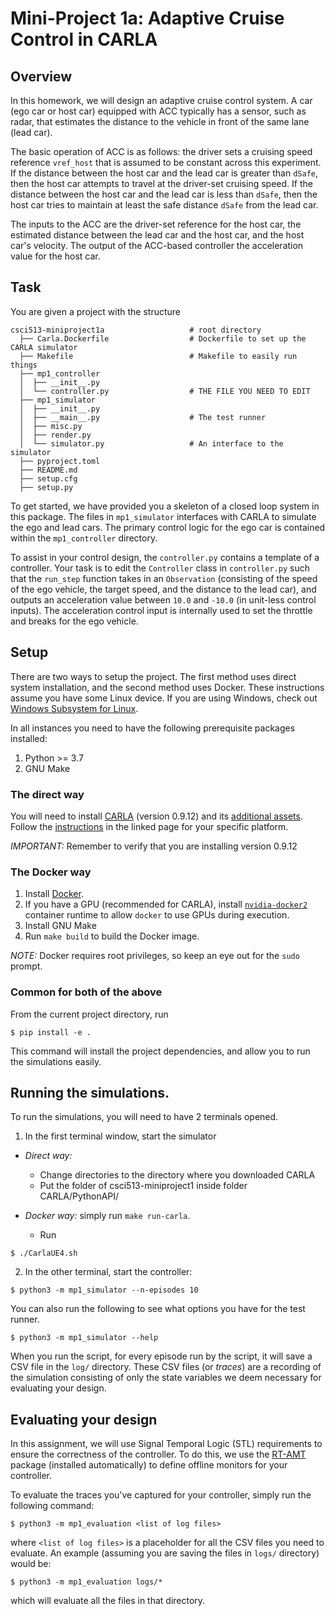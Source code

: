 Mini-Project 1a: Adaptive Cruise Control in CARLA
=================================================

## Overview

In this homework, we will design an adaptive cruise control system. A car (ego car or
host car) equipped with ACC typically has a sensor, such as radar, that estimates the
distance to the vehicle in front of the same lane (lead car). 

The basic operation of ACC is as follows: the driver sets a cruising speed reference
`vref_host` that is assumed to be constant across this experiment. If the distance
between the host car and the lead car is greater than `dSafe`, then the host car
attempts to travel at the driver-set cruising speed. If the distance between the host
car and the lead car is less than `dSafe`, then the host car tries to maintain at least
the safe distance `dSafe` from the lead car.

The inputs to the ACC are the driver-set reference for the host car, the estimated
distance between the lead car and the host car, and the host car's velocity. The output
of the ACC-based controller the acceleration value for the host car.

## Task

You are given a project with the structure 
```
csci513-miniproject1a                   # root directory
  ├── Carla.Dockerfile                  # Dockerfile to set up the CARLA simulator
  ├── Makefile                          # Makefile to easily run things
  ├── mp1_controller
  │  ├── __init__.py
  │  └── controller.py                  # THE FILE YOU NEED TO EDIT
  ├── mp1_simulator
  │  ├── __init__.py
  │  ├── __main__.py                    # The test runner
  │  ├── misc.py
  │  ├── render.py
  │  └── simulator.py                   # An interface to the simulator
  ├── pyproject.toml
  ├── README.md
  ├── setup.cfg
  ├── setup.py
```

To get started, we have provided you a skeleton of a closed loop system in this package.
The files in `mp1_simulator` interfaces with CARLA to simulate the ego and lead cars.
The primary control logic for the ego car is contained within the `mp1_controller`
directory.

To assist in your control design, the `controller.py` contains a template of a
controller. Your task is to edit the `Controller` class in `controller.py` such that the
`run_step` function takes in an `Observation` (consisting of the speed of the ego
vehicle, the target speed, and the distance to the lead car), and outputs an
acceleration value between `10.0` and `-10.0` (in unit-less control inputs). The
acceleration control input is internally used to set the throttle and breaks for the ego
vehicle.

## Setup

There are two ways to setup the project. The first method uses direct system installation, and the second method uses Docker. 
These instructions assume you have some Linux device. If you are using Windows, check out [Windows Subsystem for
Linux](https://docs.microsoft.com/en-us/windows/ai/directml/gpu-cuda-in-wsl).

In all instances you need to have the following prerequisite packages installed:

1. Python >= 3.7
2. GNU Make


### The direct way

You will need to install [CARLA][CARLA] (version 0.9.12) and its [additional
assets](https://carla.readthedocs.io/en/0.9.12/start_quickstart/#import-additional-assets).
Follow the [instructions][inst] in the linked page for your specific platform.

*IMPORTANT:* Remember to verify that you are installing version 0.9.12

[inst]: https://carla.readthedocs.io/en/0.9.12/start_quickstart/
[CARLA]: https://github.com/carla-simulator/carla/blob/master/Docs/download.md


### The Docker way

1. Install [Docker](https://docs.docker.com/get-docker/).
2. If you have a GPU (recommended for CARLA), install
   [`nvidia-docker2`][nvidia-docker2] container runtime to allow `docker` to use GPUs
   during execution.
3. Install GNU Make
4. Run `make build` to build the Docker image. 

  *NOTE:* Docker requires root privileges, so keep an eye out for the `sudo` prompt.

[nvidia-docker2]: https://docs.nvidia.com/datacenter/cloud-native/container-toolkit/install-guide.html#installation-guide

### Common for both of the above

From the current project directory, run

```shell
$ pip install -e .
```
This command will install the project dependencies, and allow you to run the simulations
easily.

## Running the simulations.

To run the simulations, you will need to have 2 terminals opened.

1. In the first terminal window, start the simulator
  - *Direct way:*
    - Change directories to the directory where you downloaded CARLA
    - Put the folder of csci513-miniproject1 inside folder CARLA/PythonAPI/
    
  - *Docker way:* simply run `make run-carla`.
    - Run
    
```shell
$ ./CarlaUE4.sh 
```

2. In the other terminal, start the controller:
```shell
$ python3 -m mp1_simulator --n-episodes 10
```

You can also run the following to see what options you have for the test runner. 
```shell
$ python3 -m mp1_simulator --help
```

When you run the script, for every episode run by the script, it will save a CSV file in
the `log/` directory. These CSV files (or _traces_) are a recording of the simulation
consisting of only the state variables we deem necessary for evaluating your design.

## Evaluating your design

In this assignment, we will use Signal Temporal Logic (STL) requirements to ensure the
correctness of the controller. To do this, we use the [RT-AMT][rtamt] package (installed
automatically) to define offline monitors for your controller.

[rtamt]: https://github.com/nickovic/

To evaluate the traces you've captured for your controller, simply run the following
command:
```shell
$ python3 -m mp1_evaluation <list of log files>
```
where `<list of log files>` is a placeholder for all the CSV files you need to evaluate.
An example (assuming you are saving the files in `logs/` directory) would be:
```shell
$ python3 -m mp1_evaluation logs/*
```
which will evaluate all the files in that directory.
